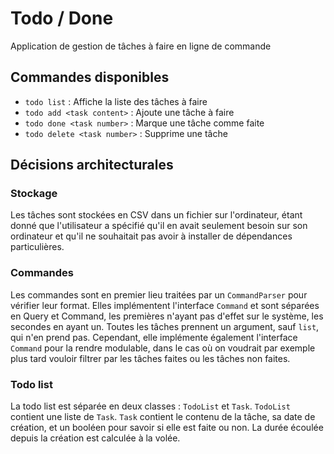 # Todo / Done

Application de gestion de tâches à faire en ligne de commande

## Commandes disponibles
- `todo list` : Affiche la liste des tâches à faire
- `todo add <task content>` : Ajoute une tâche à faire
- `todo done <task number>` : Marque une tâche comme faite
- `todo delete <task number>` : Supprime une tâche

## Décisions architecturales

### Stockage
Les tâches sont stockées en CSV dans un fichier sur l'ordinateur, étant donné que l'utilisateur a spécifié qu'il en avait seulement besoin sur son ordinateur et qu'il ne souhaitait pas avoir à installer de dépendances particulières.

### Commandes
Les commandes sont en premier lieu traitées par un `CommandParser` pour vérifier leur format.
Elles implémentent l'interface `Command` et sont séparées en Query et Command, les premières n'ayant pas d'effet sur le système, les secondes en ayant un.
Toutes les tâches prennent un argument, sauf `list`, qui n'en prend pas. Cependant, elle implémente également l'interface `Command` pour la rendre modulable, dans le cas où on voudrait par exemple plus tard vouloir filtrer par les tâches faites ou les tâches non faites.

### Todo list
La todo list est séparée en deux classes : `TodoList` et `Task`. 
`TodoList` contient une liste de `Task`.
`Task` contient le contenu de la tâche, sa date de création, et un booléen pour savoir si elle est faite ou non. La durée écoulée depuis la création est calculée à la volée.
